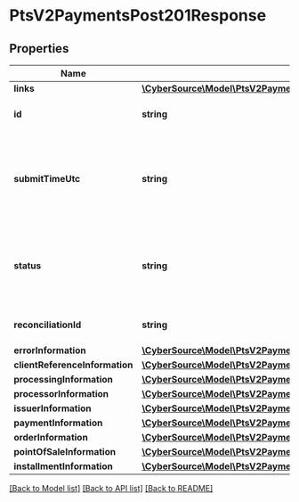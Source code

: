# PtsV2PaymentsPost201Response

## Properties
Name | Type | Description | Notes
------------ | ------------- | ------------- | -------------
**links** | [**\CyberSource\Model\PtsV2PaymentsPost201ResponseLinks**](PtsV2PaymentsPost201ResponseLinks.md) |  | [optional] 
**id** | **string** | An unique identification number assigned by CyberSource to identify the submitted request. | [optional] 
**submitTimeUtc** | **string** | Time of request in UTC. &#x60;Format: YYYY-MM-DDThh:mm:ssZ&#x60;  Example 2016-08-11T22:47:57Z equals August 11, 2016, at 22:47:57 (10:47:57 p.m.). The T separates the date and the time. The Z indicates UTC. | [optional] 
**status** | **string** | The status of the submitted transaction.  Possible values:  - AUTHORIZED  - PARTIAL_AUTHORIZED  - AUTHORIZED_PENDING_REVIEW  - DECLINED  - INVALID_REQUEST | [optional] 
**reconciliationId** | **string** | The reconciliation id for the submitted transaction. This value is not returned for all processors. | [optional] 
**errorInformation** | [**\CyberSource\Model\PtsV2PaymentsPost201ResponseErrorInformation**](PtsV2PaymentsPost201ResponseErrorInformation.md) |  | [optional] 
**clientReferenceInformation** | [**\CyberSource\Model\PtsV2PaymentsPost201ResponseClientReferenceInformation**](PtsV2PaymentsPost201ResponseClientReferenceInformation.md) |  | [optional] 
**processingInformation** | [**\CyberSource\Model\PtsV2PaymentsPost201ResponseProcessingInformation**](PtsV2PaymentsPost201ResponseProcessingInformation.md) |  | [optional] 
**processorInformation** | [**\CyberSource\Model\PtsV2PaymentsPost201ResponseProcessorInformation**](PtsV2PaymentsPost201ResponseProcessorInformation.md) |  | [optional] 
**issuerInformation** | [**\CyberSource\Model\PtsV2PaymentsPost201ResponseIssuerInformation**](PtsV2PaymentsPost201ResponseIssuerInformation.md) |  | [optional] 
**paymentInformation** | [**\CyberSource\Model\PtsV2PaymentsPost201ResponsePaymentInformation**](PtsV2PaymentsPost201ResponsePaymentInformation.md) |  | [optional] 
**orderInformation** | [**\CyberSource\Model\PtsV2PaymentsPost201ResponseOrderInformation**](PtsV2PaymentsPost201ResponseOrderInformation.md) |  | [optional] 
**pointOfSaleInformation** | [**\CyberSource\Model\PtsV2PaymentsPost201ResponsePointOfSaleInformation**](PtsV2PaymentsPost201ResponsePointOfSaleInformation.md) |  | [optional] 
**installmentInformation** | [**\CyberSource\Model\PtsV2PaymentsPost201ResponseInstallmentInformation**](PtsV2PaymentsPost201ResponseInstallmentInformation.md) |  | [optional] 

[[Back to Model list]](../README.md#documentation-for-models) [[Back to API list]](../README.md#documentation-for-api-endpoints) [[Back to README]](../README.md)



